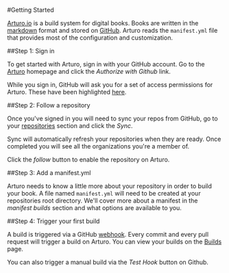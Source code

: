 #Getting Started

[Arturo.io](http://arturo.io) is a build system for digital books.
Books are written in the [markdown](http://daringfireball.net/projects/markdown/syntax)
format and stored on [GitHub](https://github.com/).  Arturo reads the
`manifest.yml` file that provides most of the configuration and 
customization.

##Step 1: Sign in

To get started with Arturo, sign in with your GitHub account.  Go to the [Arturo](http://arturo.io) homepage and click the *Authorize with Github* link.

While you sign in, GitHub will ask you for a set of access permissions for Arturo.
These have been highlighted [here](#permissions).

##Step 2: Follow a repository

Once you've signed in you will need to sync your repos from GitHub, go to your [repositories](https://arturo.io/repositories) section and click the *Sync*.

Sync will automatically refresh your repositories when they are ready. Once completed you will see all the organizations you're a member of.

Click the *follow* button to enable the repository on Arturo.

##Step 3: Add a manifest.yml

Arturo needs to know a little more about your repository in order to build your book. A file named `manifest.yml` will need to be created at your repositories root directory.  We'll cover more about a manifest in the *manifest builds* section and what options are available to you.

##Step 4: Trigger your first build

A build is triggered via a GitHub [webhook](https://developer.github.com/webhooks/). Every commit and every pull request will trigger a build on Arturo.  You can view your builds on the [Builds](https://arturo.io/builds) page.

You can also trigger a manual build via the *Test Hook* button on Github.

